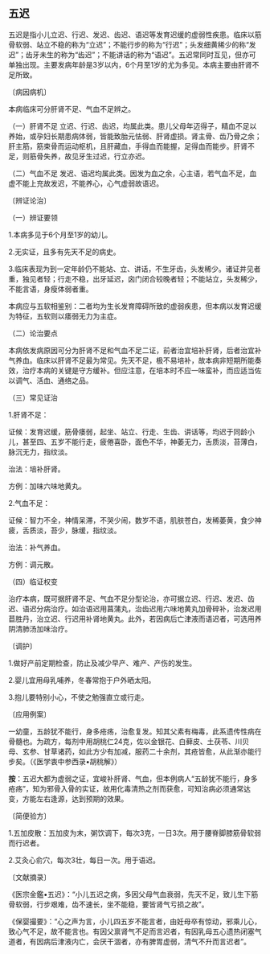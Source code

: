 ## 五迟

五迟是指小儿立迟、行迟、发迟、齿迟、语迟等发育迟缓的虚弱性疾患。临床以筋骨软弱、站立不稳的称为“立迟”；不能行步的称为“行迟”；头发细黄稀少的称“发迟”；齿牙未生的称为“齿迟”；不能讲话的称为“语迟”。五迟常同时互见，但亦可单独出现。主要发病年龄是3岁以内，6个月至1岁的尤为多见。本病主要由肝肾不足所致。

〔病因病机〕

本病临床可分肝肾不足、气血不足辨之。

（一）肝肾不足  立迟、行迟、齿迟，均属此类。患儿父母年迈得子，精血不足以养始，或孕妇长期患病体弱，皆能致胎元怯弱、肝肾虚损。肾主骨、齿乃骨之余；肝主筋，筋束骨而运动枢机，且肝藏血，手得血而能握，足得血而能步。肝肾不足，则筋骨失养，故见牙生过迟，行立亦迟。

（二）气血不足  发迟、语迟均属此类。因发为血之余，心主语，若气血不足，血虚不能上充故发迟，不能养心，心气虚弱故语迟。

〔辨证论治〕

（一）辨证要领

1.本病多见于6个月至1岁的幼儿。

2.无实证，且多有先天不足的病史。

3.临床表现为到一定年龄仍不能站、立、讲话，不生牙齿，头发稀少。诸证并见者重，独见者轻；行走不稳，出牙延迟，囟门闭合较晚者轻；不能站立，头发稀少，不能言语，身瘦体弱者重。

本病应与五软相鉴别：二者均为生长发育障碍所致的虚弱疾患，但本病以发育迟缓为特征，五软则以痿弱无力为主症。

（二）论治要点

本病依发病原因可分为肝肾不足和气血不足二证，前者治宜培补肝肾，后者治宜补气养血。临床以肝肾不足最为常见。先天不足，极不易培补，故本病非短期所能奏效，治疗本病的关键是守方缓补。但应注意，在培本时不应一味蛮补，而应适当佐以调气、活血、通络之品。

（三）常见证治

1.肝肾不足：

证候：发育迟缓，筋骨痿弱，起坐、站立、行走、生齿、讲话等，均迟于同龄小儿，甚至四、五岁不能行走，疲倦喜卧，面色不华，神萎无力，舌质淡，苔薄白，脉沉无力，指纹淡。

治法：培补肝肾。

方例：加味六味地黄丸。

2.气血不足：

证候：智力不全，神情呆滞，不哭少闹，数岁不语，肌肤苍白，发稀萎黄，食少神疲，舌质淡，苔少，脉缓，指纹淡。

治法：补气养血。

方例：调元散。

（四）临证权变

治疗本病，既可据肝肾不足、气血不足分型论治，亦可据立迟、行迟、发迟、齿迟、语迟分病治疗。如治语迟用菖蒲丸，治齿迟用六味地黄丸加骨碎补，治发迟用苣胜丹，治立迟、行迟用补肾地黄丸。此外，若因病后亡津液而语迟者，可选用养阴清肺汤加味治疗。

〔调护〕

1.做好产前定期检查，防止及减少早产、难产、产伤的发生。

2.婴儿宜用母乳哺养，冬春常抱于户外晒太阳。

3.抱儿要特别小心，不使之勉强直立或行走。

〔应用例案〕

一幼童，五龄犹不能行，身多疮疡，治愈复发。知其父素有梅毒，此系遗传性病在骨髓也。为疏方，每剂中用胡桃仁24克，佐以金银花、白藓皮、土茯苓、川贝母、玄参、甘草诸药，如此方少有加减，服药二十余剂，其疮皆愈，从此渐亦能行步矣。（《医学衷中参西录•胡桃解》）

**按**：五迟大都为虚弱之证，宜峻补肝肾、气血，但本例病人“五龄犹不能行，身多疮疡”，知为邪骨入骨的实证，故用化毒清热之剂而获愈，可知治病必须通常达变，方能左右逢源，达到预期的效果。

〔简便验方〕

1.五加皮散：五加皮为末，粥饮调下，每次3克，一日3次。用于腰脊脚膝筋骨软弱而行迟者。

2.艾灸心俞穴，每次3壮，每日一次。用于语迟。

〔文献摘录〕

《医宗金鑑•五迟》：“小儿五迟之病，多因父母气血衰弱，先天不足，致儿生下筋骨软弱，行步艰难，齿不速长，坐不能稳，要皆肾气亏损之故”。

《保婴撮要》：“心之声为言，小儿四五岁不能言者，由妊母卒有惊动，邪乘儿心，致心气不足，故不能言也。有因父禀肾气不足而言迟者，有因乳母五心遗热闭塞气道者，有因病后津液内亡，会厌干涸者，亦有脾胃虚弱，清气不升而言迟者”。

